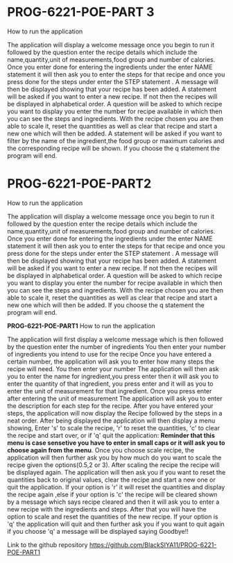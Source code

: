 # PROG-6221-POE-PART 3 
How to run the application

The application will display a welcome message once you begin to run it followed by the question enter the recipe details which include the name,quantity,unit of measurements,food group and number of calories.
Once you enter done for entering the ingredients under the enter NAME statement it will then ask you to enter the steps for that recipe and once you press done for the steps under enter the STEP statement .
A message will then be displayed showing that your recipe has been added. 
A statement will be asked if you want to enter a new recipe. If not then the recipes will be displayed in alphabetical order. 
A question will be asked to which recipe you want to display you enter the number for recipe available in which then you can see the steps and ingredients. With the recipe chosen you are then able to scale it, reset the quantities as well as clear that recipe and start a new one which will then be added.
A statement will be asked if you want to filter by the name of the ingredient,the food group or maximum calories and the corresponding recipe will be shown.
If you choose the q statement the program will end.



# PROG-6221-POE-PART2
How to run the application

The application will display a welcome message once you begin to run it followed by the question enter the recipe details which include the name,quantity,unit of measurements,food group and number of calories.
Once you enter done for entering the ingredients under the enter NAME statement it will then ask you to enter the steps for that recipe and once you press done for the steps under enter the STEP statement .
A message will then be displayed showing that your recipe has been added. 
A statement will be asked if you want to enter a new recipe. If not then the recipes will be displayed in alphabetical order. 
A question will be asked to which recipe you want to display you enter the number for recipe available in which then you can see the steps and ingredients. With the recipe chosen you are then able to scale it, reset the quantities as well as clear that recipe and start a new one which will then be added. 
If you choose the q statement the program will end.



 **PROG-6221-POE-PART1**
How to run the application

The application will first display a welcome message which is then followed by the question enter the number of ingredients 
You then enter your number of ingredients you intend to use for the recipe
Once you have entered a certain number, the application will ask you to enter how many steps the recipe will need.
You then enter your number 
The application will then ask you to enter the name for ingredient,you press enter then it will ask you to enter the quantity of that ingredient, you press enter and it will as you to enter the unit of measurement for that ingredient. 
Once you press enter after entering the unit of measurement 
The application will ask you to enter the description for each step for the recipe.
After you have entered your steps, the application will now display the Recipe followed by the steps in a neat order.
After being displayed the application will then display a menu showing, Enter 's' to scale the recipe, 'r' to reset the quantities, 'c' to clear the recipe and start over, or if 'q' quit the application:
**Reminder that this menu is case sensetive you have to enter in small caps or it will ask you to choose again from the menu**.
Once you choose scale recipe, the application will then further ask you by how much do you want to scale the recipe given the options(0.5,2 or 3).
After scaling the recipe the recipe will be displayed again.
The application will then ask you if you want to reset the quantities back to original values, clear the recipe and start a new one or quit the application. 
If your option is 'r' it will reset the quantities and display the recipe again ,else if your option is 'c' the recipe will be cleared shown by a message which says recipe cleared and then it will ask you to enter a new recipe with the ingredients and steps.
After that you will have the option to scale and reset the quantities of the new recipe.
If your option is 'q' the application will quit and then further ask you if you want to quit again if you choose 'q' a message will be displayed saying Goodbye!!

Link to the github repository
https://github.com/BlackSIYA11/PROG-6221-POE-PART1
